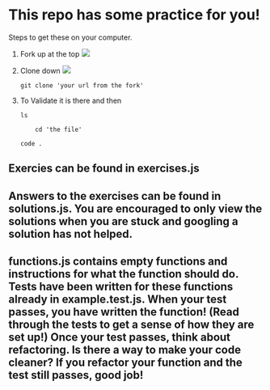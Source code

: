 # This repo has some practice for you!

Steps to get these on your computer.
1. Fork up at the top
    ![](./fork.png)
2. Clone down 
    ![](./code.png)
    ```
    git clone 'your url from the fork'
    ```
3. To Validate it is there and then
    ```
    ls
    ```  
 
    ```
        cd 'the file'
    ``` 
    ```
    code .

## Exercies can be found in exercises.js
## Answers to the exercises can be found in solutions.js. You are encouraged to only view the solutions when you are stuck and googling a solution has not helped. 

## functions.js contains empty functions and instructions for what the function should do.  Tests have been written for these functions already in example.test.js.  When your test passes, you have written the function! (Read through the tests to get a sense of how they are set up!) Once your test passes, think about refactoring.  Is there a way to make your code cleaner?  If you refactor your function and the test still passes, good job! 








